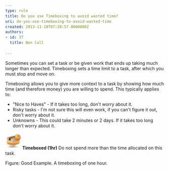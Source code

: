 ```yaml
---
type: rule
title: Do you use Timeboxing to avoid wasted time?
uri: do-you-use-timeboxing-to-avoid-wasted-time
created: 2013-11-18T07:28:57.0000000Z
authors:
- id: 37
  title: Ben Cull

---
```


​Sometimes you can set a task or be given work that ends up taking much longer than expected. Timeboxing sets a time limit to a task, after which you must stop and move on. 


​Timeboxing allows you to give more context to a task by showing how much time (and therefore money) you are willing to spend. This typically applies to:

- "Nice to Haves" - If it takes too long, don't worry about it.
- Risky tasks - I'm not sure this will even work, if you can't figure it out, don't worry about it.
- Unknowns - This could take 2 minutes or 2 days. If it takes too long don't worry about it.





![](time-box-scrum-small.jpg)
**Timeboxed (1hr)**
 Do not spend more than the time allocated on this task.


Figure: Good Example. A timeboxing of one hour.
